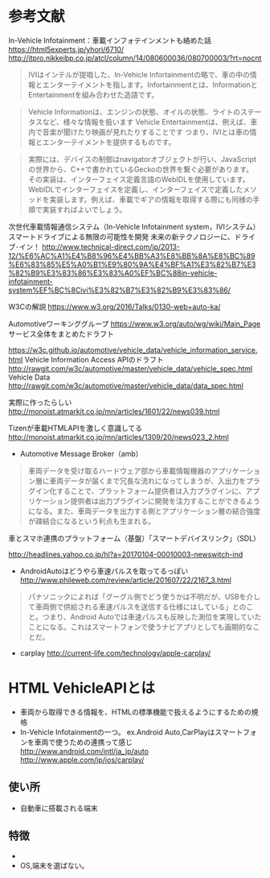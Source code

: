 # 参考文献
In-Vehicle Infotainment：車載インフォテインメントも絡めた話
https://html5experts.jp/yhori/6710/
http://itpro.nikkeibp.co.jp/atcl/column/14/080600036/080700003/?rt=nocnt
> IVIはインテルが提唱した、In-Vehicle Infortainmentの略で、車の中の情報とエンターテイメントを指します。Infortainmentとは、InformationとEntertainmentを組み合わせた造語です。

>Vehicle Informationは、エンジンの状態、オイルの状態、ライトのステータスなど、様々な情報を扱います
>Vehicle Entertainmentは、例えば、車内で音楽が聞けたり映画が見れたりすることです
>つまり、IVIとは車の情報とエンターテイメントを提供するものです。

>実際には、デバイスの制御はnavigatorオブジェクトが行い、JavaScriptの世界から、C++で書かれているGeckoの世界を繋ぐ必要があります。
>その実装は、インターフェイス定義言語のWebIDLを使用しています。WebIDLでインターフェイスを定義し、インターフェイスで定義したメソッドを実装します。例えば、車載でギアの情報を取得する際にも同様の手順で実装すればよいでしょう。


次世代車載情報通信システム（In-Vehicle Infotainment system，IVIシステム） スマートドライブによる無限の可能性を開発 未来の新テクノロジーに、ドライブ･イン！
http://www.technical-direct.com/jp/2013-12/%E6%AC%A1%E4%B8%96%E4%BB%A3%E8%BB%8A%E8%BC%89%E6%83%85%E5%A0%B1%E9%80%9A%E4%BF%A1%E3%82%B7%E3%82%B9%E3%83%86%E3%83%A0%EF%BC%88in-vehicle-infotainment-system%EF%BC%8Civi%E3%82%B7%E3%82%B9%E3%83%86/


W3Cの解説
https://www.w3.org/2016/Talks/0130-web+auto-ka/

Automotiveワーキンググループ
https://www.w3.org/auto/wg/wiki/Main_Page
サービス全体をまとめたドラフト

https://w3c.github.io/automotive/vehicle_data/vehicle_information_service.html
Vehicle Information Access APIのドラフト
http://rawgit.com/w3c/automotive/master/vehicle_data/vehicle_spec.html
Vehicle Data
http://rawgit.com/w3c/automotive/master/vehicle_data/data_spec.html


実際に作ったらしい
http://monoist.atmarkit.co.jp/mn/articles/1601/22/news039.html


Tizenが車載HTMLAPIを激しく意識してる
http://monoist.atmarkit.co.jp/mn/articles/1309/20/news023_2.html
* Automotive Message Broker（amb）
> 車両データを受け取るハードウェア部から車載情報機器のアプリケーション層に車両データが届くまで冗長な流れになってしまうが、入出力をプラグイン化することで、プラットフォーム提供者は入力プラグインに、アプリケーション提供者は出力プラグインに開発を注力することができるようになる。また、車両データを出力する側とアプリケーション層の結合強度が疎結合になるという利点も生まれる。

車とスマホ連携のプラットフォーム（基盤）「スマートデバイスリンク」（SDL）

http://headlines.yahoo.co.jp/hl?a=20170104-00010003-newswitch-ind


* AndroidAutoはどうやら車速パルスを取ってるっぽい
http://www.phileweb.com/review/article/201607/22/2167_3.html
> パナソニックによれば「グーグル側でどう使うかは不明だが、USBを介して車両側で供給される車速パルスを送信する仕様にはしている」とのこと。つまり、Android Autoでは車速パルスも反映した測位を実現していたことになる。これはスマートフォンで使うナビアプリとしても画期的なことだ。

* carplay
http://current-life.com/technology/apple-carplay/



# HTML VehicleAPIとは
* 車両から取得できる情報を、HTMLの標準機能で扱えるようにするための規格
* In-Vehicle Infotainmentの一つ。
ex.Android Auto,CarPlayはスマートフォンを車両で使うための連携って感じ
http://www.android.com/intl/ja_jp/auto
http://www.apple.com/jp/ios/carplay/


## 使い所
* 自動車に搭載される端末

## 特徴
* 
* OS,端末を選ばない。